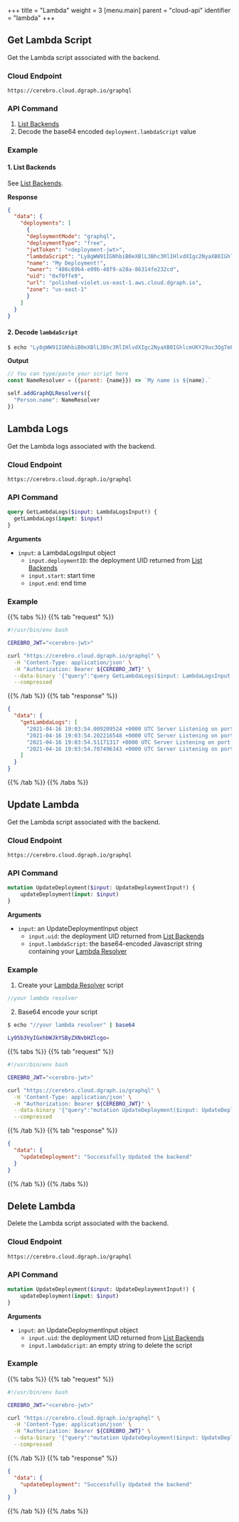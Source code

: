 +++
title = "Lambda"
weight = 3
[menu.main]
    parent = "cloud-api"
    identifier = "lambda"
+++

## Get Lambda Script

Get the Lambda script associated with the backend.

### Cloud Endpoint

```
https://cerebro.cloud.dgraph.io/graphql
```

### API Command

1. [List Backends](/cloud-api/backend#list-backends)
2. Decode the base64 encoded `deployment.lambdaScript` value

### Example

#### 1. List Backends

See [List Backends](/cloud-api/backend#list-backends).

**Response**

```json
{
  "data": {
    "deployments": [
      {
      "deploymentMode": "graphql",
      "deploymentType": "free",
      "jwtToken": "<deployment-jwt>",
      "lambdaScript": "Ly8gWW91IGNhbiB0eXBlL3Bhc3RlIHlvdXIgc2NyaXB0IGhlcmUKY29uc3QgTmFtZVJlc29sdmVyID0gKHtwYXJlbnQ6IHtuYW1lfX0pID0+IGBNeSBuYW1lIGlzICR7bmFtZX0uYAoKc2VsZi5hZGRHcmFwaFFMUmVzb2x2ZXJzKHsKICAgICJQZXJzb24ubmFtZSI6IE5hbWVSZXNvbHZlcgp9KQ==",
      "name": "My Deployment!",
      "owner": "486c69b4-e09b-48f9-a28a-86314fe232cd",
      "uid": "0xf0ffe9",
      "url": "polished-violet.us-east-1.aws.cloud.dgraph.io",
      "zone": "us-east-1"
      }
    ]
  }
}
```

#### 2. Decode `lambdaScript`

```bash
$ echo "Ly8gWW91IGNhbiB0eXBlL3Bhc3RlIHlvdXIgc2NyaXB0IGhlcmUKY29uc3QgTmFtZVJlc29sdmVyID0gKHtwYXJlbnQ6IHtuYW1lfX0pID0+IGBNeSBuYW1lIGlzICR7bmFtZX0uYAoKc2VsZi5hZGRHcmFwaFFMUmVzb2x2ZXJzKHsKICAgICJQZXJzb24ubmFtZSI6IE5hbWVSZXNvbHZlcgp9KQ==" | base64 -d
```

**Output**

```js
// You can type/paste your script here
const NameResolver = ({parent: {name}}) => `My name is ${name}.`

self.addGraphQLResolvers({
  "Person.name": NameResolver
})
```

## Lambda Logs

Get the Lambda logs associated with the backend.

### Cloud Endpoint

```
https://cerebro.cloud.dgraph.io/graphql
```

### API Command

```graphql
query GetLambdaLogs($input: LambdaLogsInput!) {
  getLambdaLogs(input: $input)
}
```

**Arguments**

* `input`: a LambdaLogsInput object
  * `input.deploymentID`: the deployment UID returned from [List Backends](/cloud-api/backend#list-backends)
  * `input.start`: start time
  * `input.end`: end time

### Example

{{% tabs %}} {{% tab "request" %}}
```bash
#!/usr/bin/env bash

CEREBRO_JWT="<cerebro-jwt>"
```

```sh
curl "https://cerebro.cloud.dgraph.io/graphql" \
  -H 'Content-Type: application/json' \
  -H "Authorization: Bearer ${CEREBRO_JWT}" \
  --data-binary '{"query":"query GetLambdaLogs($input: LambdaLogsInput!) {\n getLambdaLogs(input: $input)\n}","variables":{"input":{"deploymentID":"0xf0ffe9"}}}' \
  --compressed
```

{{% /tab %}} {{% tab "response" %}}
```json
{
  "data": {
    "getLambdaLogs": [
      "2021-04-16 19:03:54.009209524 +0000 UTC Server Listening on port 8686!",
      "2021-04-16 19:03:54.202216548 +0000 UTC Server Listening on port 8686!",
      "2021-04-16 19:03:54.51171317 +0000 UTC Server Listening on port 8686!",
      "2021-04-16 19:03:54.707496343 +0000 UTC Server Listening on port 8686!"
    ]
  }
}
```
{{% /tab %}} {{% /tabs %}}

## Update Lambda

Get the Lambda script associated with the backend.

### Cloud Endpoint

```
https://cerebro.cloud.dgraph.io/graphql
```

### API Command

```graphql
mutation UpdateDeployment($input: UpdateDeploymentInput!) {
    updateDeployment(input: $input)
}
```

**Arguments**

* `input`: an UpdateDeploymentInput object
  * `input.uid`: the deployment UID returned from [List Backends](/cloud-api/backend#list-backends)
  * `input.lambdaScript`: the base64-encoded Javascript string containing your [Lambda Resolver](https://dgraph.io/docs/graphql/lambda/overview/)

### Example

1) Create your [Lambda Resolver](https://dgraph.io/docs/graphql/lambda/overview/) script

```js
//your lambda resolver
```

2) Base64 encode your script

```bash
$ echo "//your lambda resolver" | base64

Ly95b3VyIGxhbWJkYSByZXNvbHZlcgo=
```

{{% tabs %}} {{% tab "request" %}}
```bash
#!/usr/bin/env bash

CEREBRO_JWT="<cerebro-jwt>"
```

```sh
curl "https://cerebro.cloud.dgraph.io/graphql" \
  -H 'Content-Type: application/json' \
  -H "Authorization: Bearer ${CEREBRO_JWT}" \
  --data-binary '{"query":"mutation UpdateDeployment($input: UpdateDeploymentInput!) {\n updateDeployment(input: $input)\n}","variables":{"input":{"uid":"0xf0ffe9", "lambdaScript":"Ly95b3VyIGxhbWJkYSByZXNvbHZlcgo="}}}' \
  --compressed
```

{{% /tab %}} {{% tab "response" %}}
```json
{
  "data": {
    "updateDeployment": "Successfully Updated the backend"
  }
}
```
{{% /tab %}} {{% /tabs %}}

## Delete Lambda

Delete the Lambda script associated with the backend.

### Cloud Endpoint

```
https://cerebro.cloud.dgraph.io/graphql
```

### API Command

```graphql
mutation UpdateDeployment($input: UpdateDeploymentInput!) {
    updateDeployment(input: $input)
}
```

**Arguments**

* `input`: an UpdateDeploymentInput object
  * `input.uid`: the deployment UID returned from [List Backends](/cloud-api/backend#list-backends)
  * `input.lambdaScript`: an empty string to delete the script

### Example

{{% tabs %}} {{% tab "request" %}}
```bash
#!/usr/bin/env bash

CEREBRO_JWT="<cerebro-jwt>"
```

```sh
curl "https://cerebro.cloud.dgraph.io/graphql" \
  -H 'Content-Type: application/json' \
  -H "Authorization: Bearer ${CEREBRO_JWT}" \
  --data-binary '{"query":"mutation UpdateDeployment($input: UpdateDeploymentInput!) {\n updateDeployment(input: $input)\n}","variables":{"input":{"uid":"0xf0ffe9", "lambdaScript":""}}}' \
  --compressed
```

{{% /tab %}} {{% tab "response" %}}
```json
{
  "data": {
    "updateDeployment": "Successfully Updated the backend"
  }
}
```
{{% /tab %}} {{% /tabs %}}

